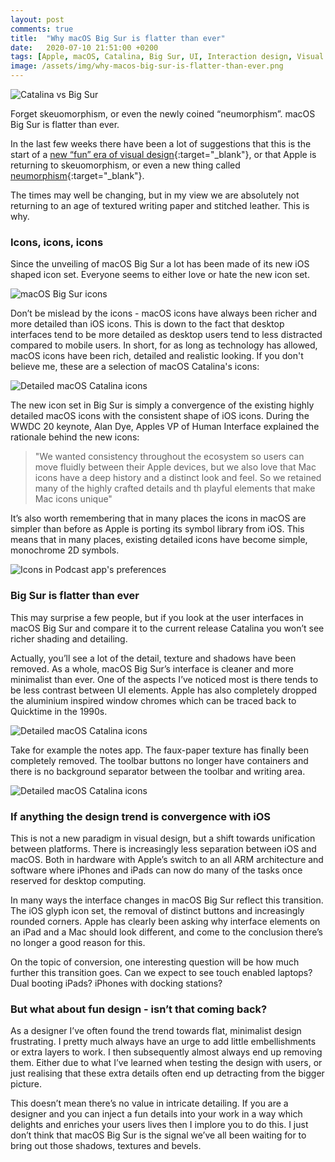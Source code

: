 ```yaml
---
layout: post
comments: true
title:  "Why macOS Big Sur is flatter than ever"
date:   2020-07-10 21:51:00 +0200
tags: [Apple, macOS, Catalina, Big Sur, UI, Interaction design, Visual design]
image: /assets/img/why-macos-big-sur-is-flatter-than-ever.png
---
```

![Catalina vs Big Sur]({{site.baseurl}}/assets/img/why-macos-big-sur-is-flatter-than-ever.png)

Forget skeuomorphism, or even the newly coined “neumorphism”. macOS Big Sur is flatter than ever.

In the last few weeks there have been a lot of suggestions that this is the start of a [new “fun” era of visual design](https://applypixels.com/blog/comeback){:target="_blank"}, or that Apple is returning to skeuomorphism, or even a new thing called [neumorphism](https://www.inputmag.com/design/apple-macos-big-sur-the-rise-of-neumorphism){:target="_blank"}.

The times may well be changing, but in my view we are absolutely not returning to an age of textured writing paper and 
stitched leather. This is why.


### Icons, icons, icons

Since the unveiling of macOS Big Sur a lot has been made of its new iOS shaped icon set. Everyone seems to either love or hate the new icon set. 

![macOS Big Sur icons]({{site.baseurl}}/assets/img/macos-flat/macos-big-sur-icons.jpg)

Don’t be mislead by the icons - macOS icons have always been richer and more detailed than iOS icons. This is down to the fact that desktop interfaces tend to be more detailed as desktop users tend to less distracted compared to mobile users. In short, for as long as technology has allowed, macOS icons have been rich, detailed and realistic looking. If you don't believe me, these are a selection of macOS Catalina's icons:

![Detailed macOS Catalina icons]({{site.baseurl}}/assets/img/macos-flat/depth-in-macos-catalina.png)

The new icon set in Big Sur is simply a convergence of the existing highly detailed macOS icons with the consistent shape of iOS icons. During the WWDC 20 keynote, Alan Dye, Apples VP of Human Interface explained the rationale behind the new icons:

> "We wanted consistency throughout the ecosystem so users can move fluidly between their Apple devices, but we also love that Mac icons have a deep history and a distinct look and feel. So we retained many of the highly crafted details and th playful elements that make Mac icons unique"

It’s also worth remembering that in many places the icons in macOS are simpler than before as Apple is porting its symbol library from iOS. This means that in many places, existing detailed icons have become simple, monochrome 2D symbols.

![Icons in Podcast app's preferences]({{site.baseurl}}/assets/img/macos-new-ui/apple-music-podcasts/5-podcasts-preferences-macos-catalina-big-sur-comparison.png)


### Big Sur is flatter than ever

This may surprise a few people, but if you look at the user interfaces in macOS Big Sur and compare it to the current release Catalina you won’t see richer shading and detailing. 

Actually, you’ll see a lot of the detail, texture and shadows have been removed. As a whole, macOS Big Sur’s interface is cleaner and more minimalist than ever. One of the aspects I’ve noticed most is there tends to be less contrast between UI elements. Apple has also completely dropped the aluminium inspired window chromes which can be traced back to Quicktime in the 1990s.

![Detailed macOS Catalina icons]({{site.baseurl}}/assets/img/macos-flat/finder-toolbar-comparison.png)

Take for example the notes app. The faux-paper texture has finally been completely removed. The toolbar buttons no longer have containers and there is no background separator between the toolbar and writing area. 

![Detailed macOS Catalina icons]({{site.baseurl}}/assets/img/macos-flat/notes-compared.png)


### If anything the design trend is convergence with iOS
This is not a new paradigm in visual design, but a shift towards unification between platforms. There is increasingly less separation between iOS and macOS. Both in hardware with Apple’s switch to an all ARM architecture and software where iPhones and iPads can now do many of the tasks once reserved for desktop computing.

In many ways the interface changes in macOS Big Sur reflect this transition. The iOS glyph icon set, the removal of distinct buttons and increasingly rounded corners. Apple has clearly been asking why interface elements on an iPad and a Mac should look different, and come to the conclusion there’s no longer a good reason for this. 

On the topic of conversion, one interesting question will be how much further this transition goes. Can we expect to see touch enabled laptops? Dual booting iPads? iPhones with docking stations?



### But what about fun design - isn’t that coming back?

As a designer I’ve often found the trend towards flat, minimalist design frustrating. I pretty much always have an urge to add little embellishments or extra layers to work. I then subsequently almost always end up removing them. Either due to what I’ve learned when testing the design with users, or just realising that these extra details often end up detracting from the bigger picture.

This doesn’t mean there’s no value in intricate detailing. If you are a designer and you can inject a fun details into your work in a way which delights and enriches your users lives then I implore you to do this. I just don’t think that macOS Big Sur is the signal we’ve all been waiting for to bring out those shadows, textures and bevels.

